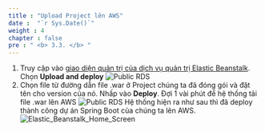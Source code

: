 ```yaml
---
title : "Upload Project lên AWS"
date :  "`r Sys.Date()`" 
weight : 4
chapter : false
pre : " <b> 3.3. </b> "
---
```


1. Truy cập vào [giao diện quản trị của dịch vụ quản trị Elastic Beanstalk](https://ap-southeast-2.console.aws.amazon.com/elasticbeanstalk/home?region=ap-southeast-2#/environments). Chọn **Upload and deploy**
![Public RDS](/images/3.connect/026.png)
2. Chọn file từ đường dẫn file .war ở Project chúng ta đã đóng gói và đặt tên cho version của nó. Nhấp vào **Deploy**. Đợi 1 vài phút để hệ thống tải file .war lên AWS
 ![Public RDS](/images/3.connect/027.png)
Hệ thống hiện ra như sau thì đã deploy thành công dự án Spring Boot của chúng ta lên AWS.
![Elastic_Beanstalk_Home_Screen](/images/3.connect/028.png)
